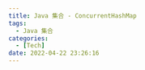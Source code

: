 ```yaml
---
title: Java 集合 - ConcurrentHashMap
tags:
  - Java 集合
categories:
  - [Tech]
date: 2022-04-22 23:26:16
---
```

